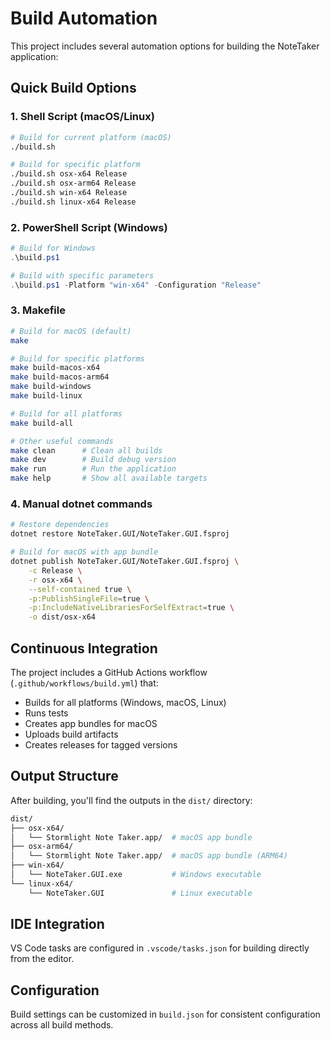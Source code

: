 # Build Automation

This project includes several automation options for building the NoteTaker application:

## Quick Build Options

### 1. Shell Script (macOS/Linux)

```bash
# Build for current platform (macOS)
./build.sh

# Build for specific platform
./build.sh osx-x64 Release
./build.sh osx-arm64 Release
./build.sh win-x64 Release
./build.sh linux-x64 Release
```

### 2. PowerShell Script (Windows)

```powershell
# Build for Windows
.\build.ps1

# Build with specific parameters
.\build.ps1 -Platform "win-x64" -Configuration "Release"
```

### 3. Makefile

```bash
# Build for macOS (default)
make

# Build for specific platforms
make build-macos-x64
make build-macos-arm64
make build-windows
make build-linux

# Build for all platforms
make build-all

# Other useful commands
make clean      # Clean all builds
make dev        # Build debug version
make run        # Run the application
make help       # Show all available targets
```

### 4. Manual dotnet commands

```bash
# Restore dependencies
dotnet restore NoteTaker.GUI/NoteTaker.GUI.fsproj

# Build for macOS with app bundle
dotnet publish NoteTaker.GUI/NoteTaker.GUI.fsproj \
    -c Release \
    -r osx-x64 \
    --self-contained true \
    -p:PublishSingleFile=true \
    -p:IncludeNativeLibrariesForSelfExtract=true \
    -o dist/osx-x64
```

## Continuous Integration

The project includes a GitHub Actions workflow (`.github/workflows/build.yml`) that:

- Builds for all platforms (Windows, macOS, Linux)
- Runs tests
- Creates app bundles for macOS
- Uploads build artifacts
- Creates releases for tagged versions

## Output Structure

After building, you'll find the outputs in the `dist/` directory:

```sh
dist/
├── osx-x64/
│   └── Stormlight Note Taker.app/  # macOS app bundle
├── osx-arm64/
│   └── Stormlight Note Taker.app/  # macOS app bundle (ARM64)
├── win-x64/
│   └── NoteTaker.GUI.exe           # Windows executable
└── linux-x64/
    └── NoteTaker.GUI               # Linux executable
```

## IDE Integration

VS Code tasks are configured in `.vscode/tasks.json` for building directly from the
editor.

## Configuration

Build settings can be customized in `build.json` for consistent configuration across all
build methods.

